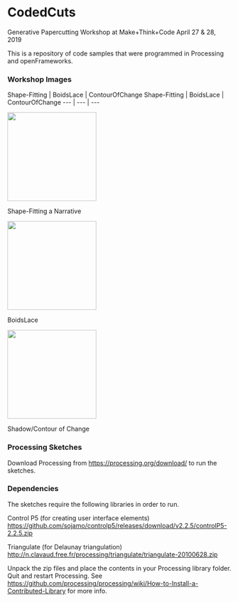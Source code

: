 # CodedCuts
Generative Papercutting Workshop at Make+Think+Code
April 27 & 28, 2019

This is a repository of code samples that were programmed in Processing and openFrameworks.

### Workshop Images 

Shape-Fitting | BoidsLace | ContourOfChange
Shape-Fitting | BoidsLace | ContourOfChange
--- | --- | ---

<img src="https://github.com/mantissa/CodedCuts/blob/master/DemoImages/ShapeFitting.JPG" width="200">

Shape-Fitting a Narrative

<img src="https://github.com/mantissa/CodedCuts/blob/master/DemoImages/BoidsLace.JPG" width="200">

BoidsLace

<img src="https://github.com/mantissa/CodedCuts/blob/master/DemoImages/ContourOfChange.JPG" width="200">

Shadow/Contour of Change

### Processing Sketches 

Download Processing from https://processing.org/download/ to run the sketches.

### Dependencies

The sketches require the following libraries in order to run.

Control P5 (for creating user interface elements)
https://github.com/sojamo/controlp5/releases/download/v2.2.5/controlP5-2.2.5.zip

Triangulate (for Delaunay triangulation)
http://n.clavaud.free.fr/processing/triangulate/triangulate-20100628.zip

Unpack the zip files and place the contents in your Processing library folder.
Quit and restart Processing. See https://github.com/processing/processing/wiki/How-to-Install-a-Contributed-Library for more info. 

